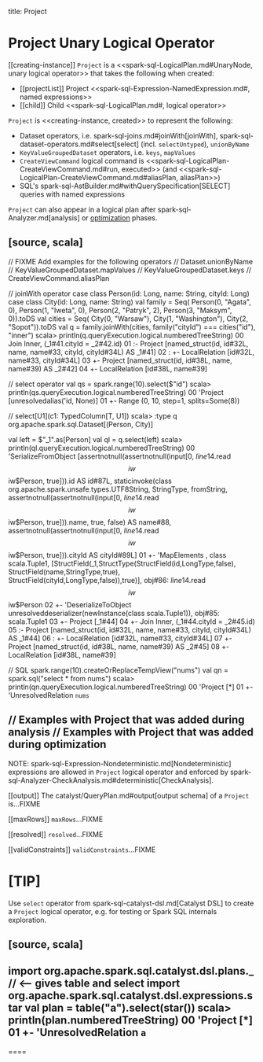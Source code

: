 title: Project

# Project Unary Logical Operator

[[creating-instance]]
`Project` is a <<spark-sql-LogicalPlan.md#UnaryNode, unary logical operator>> that takes the following when created:

* [[projectList]] Project <<spark-sql-Expression-NamedExpression.md#, named expressions>>
* [[child]] Child <<spark-sql-LogicalPlan.md#, logical operator>>

`Project` is <<creating-instance, created>> to represent the following:

* Dataset operators, i.e. spark-sql-joins.md#joinWith[joinWith], spark-sql-dataset-operators.md#select[select] (incl. `selectUntyped`), `unionByName`
* `KeyValueGroupedDataset` operators, i.e. `keys`, `mapValues`
* `CreateViewCommand` logical command is <<spark-sql-LogicalPlan-CreateViewCommand.md#run, executed>> (and <<spark-sql-LogicalPlan-CreateViewCommand.md#aliasPlan, aliasPlan>>)
* SQL's spark-sql-AstBuilder.md#withQuerySpecification[SELECT] queries with named expressions

`Project` can also appear in a logical plan after spark-sql-Analyzer.md[analysis] or [optimization](../Optimizer.md) phases.

[source, scala]
----
// FIXME Add examples for the following operators
// Dataset.unionByName
// KeyValueGroupedDataset.mapValues
// KeyValueGroupedDataset.keys
// CreateViewCommand.aliasPlan

// joinWith operator
case class Person(id: Long, name: String, cityId: Long)
case class City(id: Long, name: String)
val family = Seq(
  Person(0, "Agata", 0),
  Person(1, "Iweta", 0),
  Person(2, "Patryk", 2),
  Person(3, "Maksym", 0)).toDS
val cities = Seq(
  City(0, "Warsaw"),
  City(1, "Washington"),
  City(2, "Sopot")).toDS
val q = family.joinWith(cities, family("cityId") === cities("id"), "inner")
scala> println(q.queryExecution.logical.numberedTreeString)
00 Join Inner, (_1#41.cityId = _2#42.id)
01 :- Project [named_struct(id, id#32L, name, name#33, cityId, cityId#34L) AS _1#41]
02 :  +- LocalRelation [id#32L, name#33, cityId#34L]
03 +- Project [named_struct(id, id#38L, name, name#39) AS _2#42]
04    +- LocalRelation [id#38L, name#39]

// select operator
val qs = spark.range(10).select($"id")
scala> println(qs.queryExecution.logical.numberedTreeString)
00 'Project [unresolvedalias('id, None)]
01 +- Range (0, 10, step=1, splits=Some(8))

// select[U1](c1: TypedColumn[T, U1])
scala> :type q
org.apache.spark.sql.Dataset[(Person, City)]

val left = $"_1".as[Person]
val ql = q.select(left)
scala> println(ql.queryExecution.logical.numberedTreeString)
00 'SerializeFromObject [assertnotnull(assertnotnull(input[0, $line14.$read$$iw$$iw$Person, true])).id AS id#87L, staticinvoke(class org.apache.spark.unsafe.types.UTF8String, StringType, fromString, assertnotnull(assertnotnull(input[0, $line14.$read$$iw$$iw$Person, true])).name, true, false) AS name#88, assertnotnull(assertnotnull(input[0, $line14.$read$$iw$$iw$Person, true])).cityId AS cityId#89L]
01 +- 'MapElements <function1>, class scala.Tuple1, [StructField(_1,StructType(StructField(id,LongType,false), StructField(name,StringType,true), StructField(cityId,LongType,false)),true)], obj#86: $line14.$read$$iw$$iw$Person
02    +- 'DeserializeToObject unresolveddeserializer(newInstance(class scala.Tuple1)), obj#85: scala.Tuple1
03       +- Project [_1#44]
04          +- Join Inner, (_1#44.cityId = _2#45.id)
05             :- Project [named_struct(id, id#32L, name, name#33, cityId, cityId#34L) AS _1#44]
06             :  +- LocalRelation [id#32L, name#33, cityId#34L]
07             +- Project [named_struct(id, id#38L, name, name#39) AS _2#45]
08                +- LocalRelation [id#38L, name#39]

// SQL
spark.range(10).createOrReplaceTempView("nums")
val qn = spark.sql("select * from nums")
scala> println(qn.queryExecution.logical.numberedTreeString)
00 'Project [*]
01 +- 'UnresolvedRelation `nums`

// Examples with Project that was added during analysis
// Examples with Project that was added during optimization
----

NOTE: spark-sql-Expression-Nondeterministic.md[Nondeterministic] expressions are allowed in `Project` logical operator and enforced by spark-sql-Analyzer-CheckAnalysis.md#deterministic[CheckAnalysis].

[[output]]
The catalyst/QueryPlan.md#output[output schema] of a `Project` is...FIXME

[[maxRows]]
`maxRows`...FIXME

[[resolved]]
`resolved`...FIXME

[[validConstraints]]
`validConstraints`...FIXME

[TIP]
====
Use `select` operator from spark-sql-catalyst-dsl.md[Catalyst DSL] to create a `Project` logical operator, e.g. for testing or Spark SQL internals exploration.

[source, scala]
----
import org.apache.spark.sql.catalyst.dsl.plans._  // <-- gives table and select
import org.apache.spark.sql.catalyst.dsl.expressions.star
val plan = table("a").select(star())
scala> println(plan.numberedTreeString)
00 'Project [*]
01 +- 'UnresolvedRelation `a`
----
====

